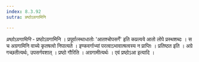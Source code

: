 ```yaml
---
index: 8.3.92
sutra: प्रष्ठोऽग्रगामिनि

---
```

_प्रष्ठोऽग्रगामिनि_ - प्रष्ठोऽग्रगामिनि । प्रपूर्वात्स्थाधातोः 'आतश्चोपसर्गे' इति कप्रत्यये आतो लोपे प्रस्थशब्दः । स च अग्रगामिनि वाच्ये कृतषत्वो निपात्यते । इण्कवर्गाभ्यां परत्वाऽभावात्षत्वस्य न प्राप्तिः । प्रतिष्ठत इति । अग्रे गच्छतीत्यर्थः, उपसर्गवशात् । प्रष्ठो गौरिति । अग्रगामीत्यर्थः । एवं प्रष्ठोऽआ इत्यादि ।